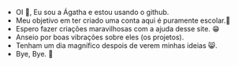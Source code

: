 - OI 🤗, Eu sou a Ágatha e estou usando o github.
- Meu objetivo em ter criado uma conta aqui é puramente escolar.🏢
- Espero fazer criações maravilhosas com a ajuda desse site. 😁
- Anseio por boas vibrações sobre eles (os projetos).
- Tenham um dia magnífico despois de verem minhas ideias 😸.
- Bye, Bye. 👋
